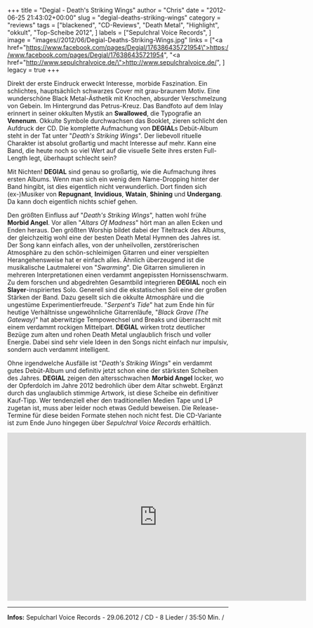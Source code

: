 +++
title = "Degial - Death's Striking Wings"
author = "Chris"
date = "2012-06-25 21:43:02+00:00"
slug = "degial-deaths-striking-wings"
category = "reviews"
tags = ["blackened", "CD-Reviews", "Death Metal", "Highlight", "okkult", "Top-Scheibe 2012", ]
labels = ["Sepulchral Voice Records", ]
image = "images//2012/06/Degial-Deaths-Striking-Wings.jpg"
links = ["<a href=\"https://www.facebook.com/pages/Degial/176386435721954\">https://www.facebook.com/pages/Degial/176386435721954</a>", "<a href=\"http://www.sepulchralvoice.de/\">http://www.sepulchralvoice.de/</a>", ]
legacy = true
+++



Direkt der erste Eindruck erweckt Interesse, morbide Faszination. Ein schlichtes, hauptsächlich schwarzes Cover mit grau-braunem Motiv. Eine wunderschöne Black Metal-Ästhetik mit Knochen, absurder Verschmelzung von Gebein. Im Hintergrund das Petrus-Kreuz. Das Bandfoto auf dem Inlay erinnert in seiner okkulten Mystik an **Swallowed**, die Typografie an **Venenum**. Okkulte Symbole durchwachsen das Booklet, zieren schlicht den Aufdruck der CD. Die komplette Aufmachung von **DEGIAL**s Debüt-Album steht in der Tat unter "_Death's Striking Wings_". Der liebevoll rituelle Charakter ist absolut großartig und macht Interesse auf mehr. Kann eine Band, die heute noch so viel Wert auf die visuelle Seite ihres ersten Full-Length legt, überhaupt schlecht sein?

Mit Nichten! **DEGIAL** sind genau so großartig, wie die Aufmachung ihres ersten Albums. Wenn man sich ein wenig dem Name-Dropping hinter der Band hingibt, ist dies eigentlich nicht verwunderlich. Dort finden sich (ex-)Musiker von **Repugnant**, **Invidious**, **Watain**, **Shining** und **Undergang**. Da kann doch eigentlich nichts schief gehen.

Den größten Einfluss auf "_Death's Striking Wings_", hatten wohl frühe **Morbid Angel**. Vor allen "_Altars Of Madness_" hört man an allen Ecken und Enden heraus. Den größten Worship bildet dabei der Titeltrack des Albums, der gleichzeitig wohl eine der besten Death Metal Hymnen des Jahres ist. Der Song kann einfach alles, von der unheilvollen, zerstörerischen Atmosphäre zu den schön-schleimigen Gitarren und einer verspielten Herangehensweise hat er einfach alles.
Ähnlich überzeugend ist die musikalische Lautmalerei von "_Swarming_". Die Gitarren simulieren in mehreren Interpretationen einen verdammt angepissten Hornissenschwarm. Zu dem forschen und abgedrehten Gesamtbild integrieren **DEGIAL** noch ein **Slayer**-inspiriertes Solo. Generell sind die ekstatischen Soli eine der großen Stärken der Band. Dazu gesellt sich die okkulte Atmosphäre und die ungestüme Experimentierfreude. "_Serpent's Tide_" hat zum Ende hin für heutige Verhältnisse ungewöhnliche Gitarrenläufe, "_Black Grave (The Gateway)_" hat aberwitzige Tempowechsel und Breaks und überrascht mit einem verdammt rockigen Mittelpart. **DEGIAL** wirken trotz deutlicher Bezüge zum alten und rohen Death Metal unglaublich frisch und voller Energie. Dabei sind sehr viele Ideen in den Songs nicht einfach nur impulsiv, sondern auch verdammt intelligent.

Ohne irgendwelche Ausfälle ist "_Death's Striking Wings_" ein verdammt gutes Debüt-Album und definitiv jetzt schon eine der stärksten Scheiben des Jahres. **DEGIAL** zeigen den altersschwachen **Morbid Angel** locker, wo der Opferdolch im Jahre 2012 bedrohlich über dem Altar schwebt. Ergänzt durch das unglaublich stimmige Artwork, ist diese Scheibe ein definitiver Kauf-Tipp. Wer tendenziell eher den traditionellen Medien Tape und LP zugetan ist, muss aber leider noch etwas Geduld beweisen. Die Release-Termine für diese beiden Formate stehen noch nicht fest. Die CD-Variante ist zum Ende Juno hingegen über _Sepulchral Voice Records_ erhältlich.

<iframe allowfullscreen="" frameborder="0" height="383" src="http://www.youtube.com/embed/jwKECeuAVX4" width="681"></iframe>



---
**Infos:**
Sepulcharl Voice Records - 29.06.2012 / 
CD - 8 Lieder / 35:50 Min. / 

